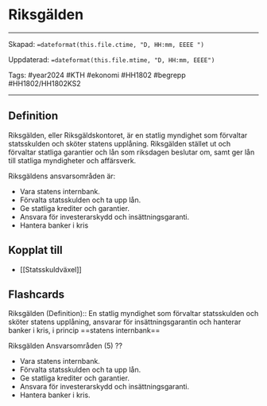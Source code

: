 # Riksgälden

---

Skapad: `=dateformat(this.file.ctime, "D, HH:mm, EEEE ")`

Uppdaterad: `=dateformat(this.file.mtime, "D, HH:mm, EEEE")`

Tags: #year2024 #KTH #ekonomi #HH1802 #begrepp #HH1802/HH1802KS2

---

## Definition

Riksgälden, eller Riksgäldskontoret, är en statlig myndighet som förvaltar statsskulden och sköter statens upplåning. Riksgälden stället ut och förvaltar statliga garantier och lån som riksdagen beslutar om, samt ger lån till statliga myndigheter och affärsverk.

Riksgäldens ansvarsområden är:

- Vara statens internbank.
- Förvalta statsskulden och ta upp lån.
- Ge statliga krediter och garantier.
- Ansvara för investerarskydd och insättningsgaranti.
- Hantera banker i kris

## Kopplat till

- [[Statsskuldväxel]]

## Flashcards

Riksgälden (Definition):: En statlig myndighet som förvaltar statsskulden och sköter statens upplåning, ansvarar för insättningsgarantin och hanterar banker i kris, i princip ==statens internbank==
<!--SR:!2024-05-18,30,290!2024-04-22,16,290-->

Riksgälden Ansvarsområden (5)
??
- Vara statens internbank.
- Förvalta statsskulden och ta upp lån.
- Ge statliga krediter och garantier.
- Ansvara för investerarskydd och insättningsgaranti.
- Hantera banker i kris.
<!--SR:!2024-04-26,12,230!2024-05-18,30,290-->
